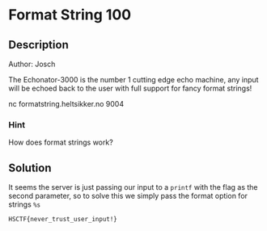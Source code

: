 # Format String 100

## Description
Author: Josch

The Echonator-3000 is the number 1 cutting edge echo machine, any input will be echoed back to the user with full support for fancy format strings!

nc formatstring.heltsikker.no 9004

### Hint
How does format strings work?

## Solution
It seems the server is just passing our input to a `printf` with the flag as the second parameter, so to solve this we simply pass the format option for strings `%s`

```
HSCTF{never_trust_user_input!}
```